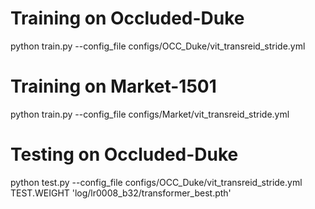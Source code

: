 # Training on Occluded-Duke
python train.py --config_file configs/OCC_Duke/vit_transreid_stride.yml 

# Training on Market-1501
python train.py --config_file configs/Market/vit_transreid_stride.yml 

# Testing on Occluded-Duke
python test.py --config_file configs/OCC_Duke/vit_transreid_stride.yml  TEST.WEIGHT 'log/lr0008_b32/transformer_best.pth'
